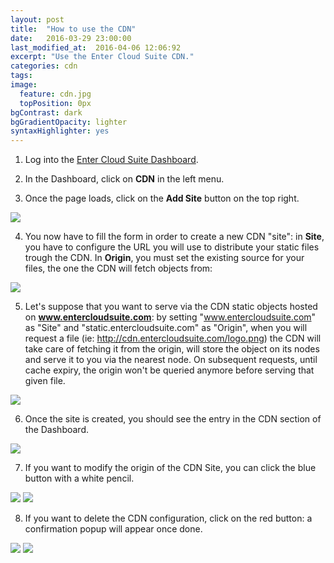 ```yaml
---
layout: post
title:  "How to use the CDN"
date:   2016-03-29 23:00:00
last_modified_at:  2016-04-06 12:06:92
excerpt: "Use the Enter Cloud Suite CDN."
categories: cdn
tags:
image:
  feature: cdn.jpg
  topPosition: 0px
bgContrast: dark
bgGradientOpacity: lighter
syntaxHighlighter: yes
---
```

1. Log into the <a href="https://dashboard.entercloudsuite.com" target="_blank">Enter Cloud Suite Dashboard</a>.

2. In the Dashboard, click on **CDN** in the left menu.

3. Once the page loads, click on the **Add Site** button on the top right.
<img class="responsive-guide-img" src="{{ site.baseurl_posts_img }}ecs-cdn-01.png">

4. You now have to fill the form in order to create a new CDN "site": in **Site**, you have to configure the URL you will use to distribute your static files trough the CDN. In **Origin**, you must set the existing source for your files, the one the CDN will fetch objects from:

<img class="responsive-guide-img" src="{{ site.baseurl_posts_img }}ecs-cdn-02.png">

5. Let's suppose that you want to serve via the CDN static objects hosted on **www.entercloudsuite.com**: by setting "www.entercloudsuite.com" as "Site" and "static.entercloudsuite.com" as "Origin", when you will request a file (ie: http://cdn.entercloudsuite.com/logo.png) the CDN will take care of fetching it from the origin, will store the object on its nodes and serve it to you via the nearest node. On subsequent requests, until cache expiry, the origin won't be queried anymore before serving that given file.

<img class="responsive-guide-img" src="{{ site.baseurl_posts_img }}ecs-cdn-03.png">

6. Once the site is created, you should see the entry in the CDN section of the Dashboard.

<img class="responsive-guide-img" src="{{ site.baseurl_posts_img }}ecs-cdn-04.png">

7. If you want to modify the origin of the CDN Site, you can click the blue button with a white pencil.

<img class="responsive-guide-img" src="{{ site.baseurl_posts_img }}ecs-cdn-05.png">
<img class="responsive-guide-img" src="{{ site.baseurl_posts_img }}ecs-cdn-06.png">

8. If you want to delete the CDN configuration, click on the red button: a confirmation popup will appear once done.
<img class="responsive-guide-img" src="{{ site.baseurl_posts_img }}ecs-cdn-07.png">
<img class="responsive-guide-img" src="{{ site.baseurl_posts_img }}ecs-cdn-08.png">